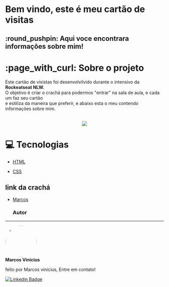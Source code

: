 <h1>Bem vindo, este é meu cartão de visitas </h1>
<h2>:round_pushpin: Aqui voce encontrara informações sobre mim! </2>
<h1>:page_with_curl: Sobre o projeto</h1>
<p>Este cartão de visistas foi desenvolvilvido durante o intensivo da <b>Rockeatseat NLW.</b><br>O objetivo é criar o crachá para podermos "entrar" na sala de aula, e cada um faz seu cartão<br> e estiliza da maneira que preferir, e abaixo esta o meu contendo informações sobre mim.</br>  </br></p>

<div align="center">
  <img src="https://user-images.githubusercontent.com/89174923/148200157-21aba711-faff-4d46-9ff5-d92c4ec6debd.PNG"/>
  </div>
<h1>💻 Tecnologias </h1>

   * [HTML](https://developer.mozilla.org/pt-BR/docs/Web/HTML)
   
   * [CSS](https://developer.mozilla.org/pt-BR/docs/Web/CSS)
  
  <h2>link da crachá </h2>

* [Marcos ](https://socialmedia-marcos.netlify.app/)


  ### Autor
---


 <img style="border-radius: 50%;" src="https://user-images.githubusercontent.com/89174923/147839122-93c661b5-f4be-44b6-8efc-4430861eacfe.png" width="100px;" alt=""/>
 <br />
 <b>Marcos Vinicius</b></sub>


feito por Marcos vinicius, Entre em contato!

[![Linkedin Badge](https://img.shields.io/badge/-marcos-blue?style=flat-square&logo=Linkedin&logoColor=white&link=https://www.linkedin.com/in/marcos-vinicius-8841a1171/)](https://www.linkedin.com/in/marcos-vinicius-8841a1171/) 
